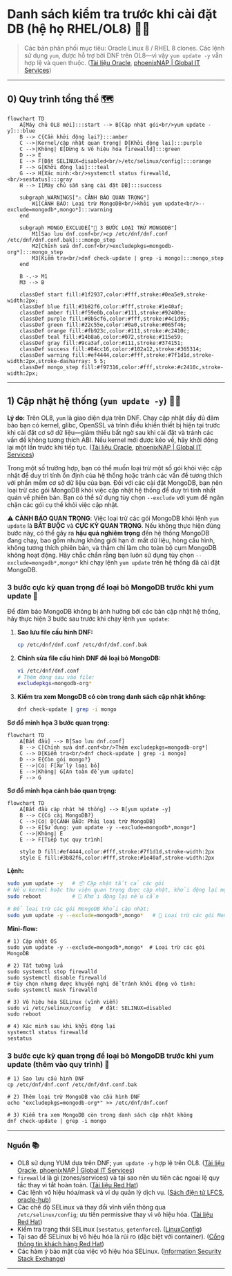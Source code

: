 # Danh sách kiểm tra trước khi cài đặt DB (hệ họ RHEL/OL8) 🐧💾

> Các bản phân phối mục tiêu: Oracle Linux 8 / RHEL 8 clones. Các lệnh sử dụng `yum`, được hỗ trợ bởi DNF trên OL8—vì vậy `yum update -y` vẫn hợp lệ và quen thuộc. ([Tài liệu Oracle][1], [phoenixNAP | Global IT Services][2])

---

## 0) Quy trình tổng thể 🗺️

```mermaid
flowchart TD
    A[Máy chủ OL8 mới]:::start --> B[Cập nhật gói<br/>yum update -y]:::blue
    B --> C{Cần khởi động lại?}:::amber
    C -->|Kernel/cập nhật quan trọng| D[Khởi động lại]:::purple
    C -->|Không| E[Dừng & Vô hiệu hóa firewalld]:::green
    D --> E
    E --> F[Đặt SELINUX=disabled<br/>/etc/selinux/config]:::orange
    F --> G[Khởi động lại]:::teal
    G --> H[Xác minh:<br/>systemctl status firewalld,<br/>sestatus]:::gray
    H --> I[Máy chủ sẵn sàng cài đặt DB]:::success
    
    subgraph WARNINGS["⚠️ CẢNH BÁO QUAN TRỌNG"]
        W1[CẢNH BÁO: Loại trừ MongoDB<br/>khỏi yum update<br/>--exclude=mongodb*,mongo*]:::warning
    end
    
    subgraph MONGO_EXCLUDE["🛑 3 BƯỚC LOẠI TRỪ MONGODB"]
        M1[Sao lưu dnf.conf<br/>cp /etc/dnf/dnf.conf /etc/dnf/dnf.conf.bak]:::mongo_step
        M2[Chỉnh sửa dnf.conf<br/>excludepkgs=mongodb-org*]:::mongo_step
        M3[Kiểm tra<br/>dnf check-update | grep -i mongo]:::mongo_step
    end
    
    B -.-> M1
    M3 --> B
    
    classDef start fill:#1f2937,color:#fff,stroke:#0ea5e9,stroke-width:2px;
    classDef blue fill:#3b82f6,color:#fff,stroke:#1e40af;
    classDef amber fill:#f59e0b,color:#111,stroke:#92400e;
    classDef purple fill:#8b5cf6,color:#fff,stroke:#4c1d95;
    classDef green fill:#22c55e,color:#0a0,stroke:#065f46;
    classDef orange fill:#fb923c,color:#111,stroke:#c2410c;
    classDef teal fill:#14b8a6,color:#072,stroke:#115e59;
    classDef gray fill:#9ca3af,color:#111,stroke:#374151;
    classDef success fill:#84cc16,color:#102a12,stroke:#365314;
    classDef warning fill:#ef4444,color:#fff,stroke:#7f1d1d,stroke-width:2px,stroke-dasharray: 5 5;
    classDef mongo_step fill:#f97316,color:#fff,stroke:#c2410c,stroke-width:2px;
```

---

## 1) Cập nhật hệ thống (`yum update -y`) 🔄💡

**Lý do:** Trên OL8, `yum` là giao diện dựa trên DNF. Chạy cập nhật đầy đủ đảm bảo bạn có kernel, glibc, OpenSSL và trình điều khiển thiết bị hiện tại trước khi cài đặt cơ sở dữ liệu—giảm thiểu bất ngờ sau khi cài đặt và tránh các vấn đề không tương thích ABI. Nếu kernel mới được kéo về, hãy khởi động lại một lần trước khi tiếp tục. ([Tài liệu Oracle][1], [phoenixNAP | Global IT Services][2])

Trong một số trường hợp, bạn có thể muốn loại trừ một số gói khỏi việc cập nhật để duy trì tính ổn định của hệ thống hoặc tránh các vấn đề tương thích với phần mềm cơ sở dữ liệu của bạn. Đối với các cài đặt MongoDB, bạn nên loại trừ các gói MongoDB khỏi việc cập nhật hệ thống để duy trì tính nhất quán về phiên bản. Bạn có thể sử dụng tùy chọn `--exclude` với yum để ngăn chặn các gói cụ thể khỏi việc cập nhật.

⚠️ **CẢNH BÁO QUAN TRỌNG**: Việc loại trừ các gói MongoDB khỏi lệnh `yum update` là **BẮT BUỘC** và **CỰC KỲ QUAN TRỌNG**. Nếu không thực hiện đúng bước này, có thể gây ra **hậu quả nghiêm trọng** đến hệ thống MongoDB đang chạy, bao gồm nhưng không giới hạn ở: mất dữ liệu, hỏng cấu hình, không tương thích phiên bản, và thậm chí làm cho toàn bộ cụm MongoDB không hoạt động. Hãy chắc chắn rằng bạn luôn sử dụng tùy chọn `--exclude=mongodb*,mongo*` khi chạy lệnh `yum update` trên hệ thống đã cài đặt MongoDB.

### 3 bước cực kỳ quan trọng để loại bỏ MongoDB trước khi yum update 🛑

Để đảm bảo MongoDB không bị ảnh hưởng bởi các bản cập nhật hệ thống, hãy thực hiện 3 bước sau trước khi chạy lệnh `yum update`:

1. **Sao lưu file cấu hình DNF:**
   ```bash
   cp /etc/dnf/dnf.conf /etc/dnf/dnf.conf.bak
   ```

2. **Chỉnh sửa file cấu hình DNF để loại bỏ MongoDB:**
   ```bash
   vi /etc/dnf/dnf.conf
   # Thêm dòng sau vào file:
   excludepkgs=mongodb-org*
   ```

3. **Kiểm tra xem MongoDB có còn trong danh sách cập nhật không:**
   ```bash
   dnf check-update | grep -i mongo
   ```

**Sơ đồ minh họa 3 bước quan trọng:**

```mermaid
flowchart TD
    A[Bắt đầu] --> B[Sao lưu dnf.conf]
    B --> C[Chỉnh sửa dnf.conf<br/>Thêm excludepkgs=mongodb-org*]
    C --> D[Kiểm tra<br/>dnf check-update | grep -i mongo]
    D --> E{Còn gói mongo?}
    E -->|Có| F[Xử lý loại bỏ]
    E -->|Không| G[An toàn để yum update]
    F --> G
```

**Sơ đồ minh họa cảnh báo quan trọng:**

```mermaid
flowchart TD
    A[Bắt đầu cập nhật hệ thống] --> B[yum update -y]
    B --> C{Có cài MongoDB?}
    C -->|Có| D[CẢNH BÁO: Phải loại trừ MongoDB]
    D --> E[Sử dụng: yum update -y --exclude=mongodb*,mongo*]
    C -->|Không| E
    E --> F[Tiếp tục quy trình]
    
    style D fill:#ef4444,color:#fff,stroke:#7f1d1d,stroke-width:2px
    style E fill:#3b82f6,color:#fff,stroke:#1e40af,stroke-width:2px
```

**Lệnh:**

```bash
sudo yum update -y   # 📦 Cập nhật tất cả các gói
# Nếu kernel hoặc thư viện quan trọng được cập nhật, khởi động lại một lần:
sudo reboot          # 🔁 Khởi động lại nếu cần

# Để loại trừ các gói MongoDB khỏi cập nhật:
sudo yum update -y --exclude=mongodb*,mongo*   # 🚫 Loại trừ các gói MongoDB
```

**Mini-flow:**

```
# 1) Cập nhật OS
sudo yum update -y --exclude=mongodb*,mongo*  # Loại trừ các gói MongoDB

# 2) Tắt tường lửa
sudo systemctl stop firewalld
sudo systemctl disable firewalld
# tùy chọn nhưng được khuyến nghị để tránh khởi động vô tình:
sudo systemctl mask firewalld

# 3) Vô hiệu hóa SELinux (vĩnh viễn)
sudo vi /etc/selinux/config   # đặt: SELINUX=disabled
sudo reboot

# 4) Xác minh sau khi khởi động lại
systemctl status firewalld
sestatus
```

### 3 bước cực kỳ quan trọng để loại bỏ MongoDB trước khi yum update (thêm vào quy trình) 🛑

```
# 1) Sao lưu cấu hình DNF
cp /etc/dnf/dnf.conf /etc/dnf/dnf.conf.bak

# 2) Thêm loại trừ MongoDB vào cấu hình DNF
echo "excludepkgs=mongodb-org*" >> /etc/dnf/dnf.conf

# 3) Kiểm tra xem MongoDB còn trong danh sách cập nhật không
dnf check-update | grep -i mongo
```

---

### Nguồn 📚

* OL8 sử dụng YUM dựa trên DNF; `yum update -y` hợp lệ trên OL8. ([Tài liệu Oracle][1], [phoenixNAP | Global IT Services][2])
* `firewalld` là gì (zones/services) và tại sao nên ưu tiên các ngoại lệ quy tắc thay vì tắt hoàn toàn. ([Tài liệu Red Hat][3])
* Các lệnh vô hiệu hóa/mask và ví dụ quản lý dịch vụ. ([Sách điện tử LFCS][4], [oracle-hub][5])
* Các chế độ SELinux và thay đổi vĩnh viễn thông qua `/etc/selinux/config`; ưu tiên permissive thay vì vô hiệu hóa. ([Tài liệu Red Hat][6])
* Kiểm tra trạng thái SELinux (`sestatus`, `getenforce`). ([LinuxConfig][7])
* Tại sao để SELinux bị vô hiệu hóa là rủi ro (đặc biệt với container). ([Cổng thông tin khách hàng Red Hat][8])
* Các hàm ý bảo mật của việc vô hiệu hóa SELinux. ([Information Security Stack Exchange][9])

---

[1]: https://docs.oracle.com/en/operating-systems/oracle-linux/8/relnotes8.0/ol8.0-ComparingYumVersion3WithDNF.html?utm_source=chatgpt.com "So sánh Yum Phiên bản 3 Với DNF - Trung tâm Trợ giúp Oracle"
[2]: https://phoenixnap.com/kb/dnf-vs-yum?utm_source=chatgpt.com "DNF vs. YUM: Tìm hiểu sự khác biệt {So sánh Song song}"
[3]: https://docs.redhat.com/en/documentation/red_hat_enterprise_linux/8/html/configuring_and_managing_networking/using-and-configuring-firewalld_configuring-and-managing-networking?utm_source=chatgpt.com "Sử dụng và cấu hình firewalld - Red Hat"
[4]: https://www.tecmint.com/manage-firewalld-and-ufw-on-linux/?utm_source=chatgpt.com "Cách Quản lý Firewalld và UFW cho Bảo mật Linux - Tecmint"
[5]: https://community.oracle.com/customerconnect/discussion/719456/how-to-disable-firewalld-service-permanently?utm_source=chatgpt.com "Cách Vô hiệu hóa Dịch vụ Firewalld Vĩnh viễn - Cộng đồng Oracle"
[6]: https://docs.redhat.com/en/documentation/red_hat_enterprise_linux/8/html/using_selinux/changing-selinux-states-and-modes_using-selinux?utm_source=chatgpt.com "Thay đổi trạng thái và chế độ SELinux - Red Hat"
[7]: https://linuxconfig.org/how-to-check-selinux-operational-mode?utm_source=chatgpt.com "Kiểm tra Chế độ Hoạt động SELinux trên Hệ thống Linux - LinuxConfig.org"
[8]: https://access.redhat.com/articles/6144032?utm_source=chatgpt.com "Tại sao việc vô hiệu hóa SELinux khi chạy container là ý tưởng tồi"
[9]: https://security.stackexchange.com/questions/104090/what-are-the-security-implications-of-disabling-selinux?utm_source=chatgpt.com "Các hàm ý bảo mật của việc vô hiệu hóa SELinux?"